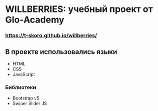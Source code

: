 # WILLBERRIES: учебный проект от Glo-Academy
### https://t-skoro.github.io/willberries/
## В проекте использовались языки
- HTML
- CSS
- JavaScript

### Библиотеки
- Bootstrap v5
- Swiper Slider JS
